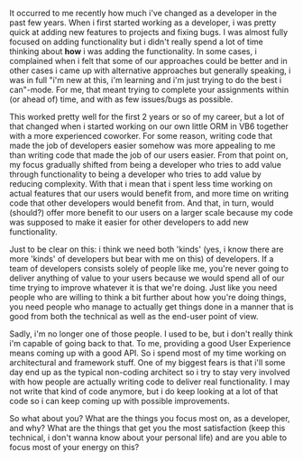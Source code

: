 It occurred to me recently how much i've changed as a developer in the past few years.  When i first started working as a developer, i was pretty quick at adding new features to projects and fixing bugs.  I was almost fully focused on adding functionality but i didn't really spend a lot of time thinking about <strong>how</strong> i was adding the functionality.  In some cases, i complained when i felt that some of our approaches could be better and in other cases i came up with alternative approaches but generally speaking, i was in full "i'm new at this, i'm learning and i'm just trying to do the best i can"-mode.  For me, that meant trying to complete your assignments within (or ahead of) time, and with as few issues/bugs as possible.

This worked pretty well for the first 2 years or so of my career, but a lot of that changed when i started working on our own little ORM in VB6 together with a more experienced coworker.  For some reason, writing code that made the job of developers easier somehow was more appealing to me than writing code that made the job of our users easier.  From that point on, my focus gradually shifted from being a developer who tries to add value through functionality to being a developer who tries to add value by reducing complexity.  With that i mean that i spent less time working on actual features that our users would benefit from, and more time on writing code that other developers would benefit from.  And that, in turn, would (should?) offer more benefit to our users on a larger scale because my code was supposed to make it easier for other developers to add new functionality.

Just to be clear on this: i think we need both 'kinds' (yes, i know there are more 'kinds' of developers but bear with me on this) of developers.  If a team of developers consists solely of people like me, you're never going to deliver anything of value to your users because we would spend all of our time trying to improve whatever it is that we're doing.  Just like you need people who are willing to think a bit further about how you're doing things, you need people who manage to actually get things done in a manner that is good from both the technical as well as the end-user point of view.

Sadly, i'm no longer one of those people.  I used to be, but i don't really think i'm capable of going back to that.  To me, providing a good User Experience means coming up with a good API.  So i spend most of my time working on architectural and framework stuff.  One of my biggest fears is that i'll some day end up as the typical non-coding architect so i try to stay very involved with how people are actually writing code to deliver real functionality.  I may not write that kind of code anymore, but i do keep looking at a lot of that code so i can keep coming up with possible improvements.

So what about you? What are the things you focus most on, as a developer, and why?  What are the things that get you the most satisfaction (keep this technical, i don't wanna know about your personal life) and are you able to focus most of your energy on this?
